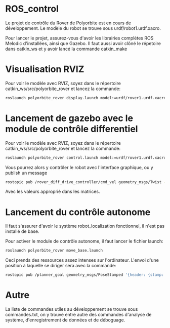 # ROS_control


Le projet de contrôle du Rover de Polyorbite est en cours de développement. Le modèle du robot se trouve sous urdf/robot1.urdf.xacro.

Pour lancer le projet, assurez-vous d'avoir les librairies complètes ROS Melodic d'installées, ainsi que Gazebo. Il faut aussi avoir clôné le répetoire dans catkin\_ws et y avoir lancé la commande catkin\_make
# Visualisation RVIZ
Pour voir le modèle avec RVIZ, soyez dans le répertoire catkin\_ws/src/polyorbite_rover et lancez la commande:
```bash
roslaunch polyorbite_rover display.launch model:=urdf/rover1.urdf.xacro
```

# Lancement de gazebo avec le module de contrôle differentiel
Pour voir le modèle avec RVIZ, soyez dans le répertoire catkin\_ws/src/polyorbite_rover et lancez la commande:

```bash
roslaunch polyorbite_rover control.launch model:=urdf/rover1.urdf.xacro
```

Vous pourrez alors y contrôler le robot avec l'interface graphique, ou y publish un message
```bash
rostopic pub /rover_diff_drive_controller/cmd_vel geometry_msgs/Twist -r 8 '[Vitesse_longitudinale, 0.0, 0.0]' '[Vitesse_laterale, 0.0, 0.0]'
```
Avec les valeurs approprié dans les matrices.

# Lancement du contrôle autonome

Il faut s'assurer d'avoir le système robot_localization fonctionnel, il n'est pas installé de base.

Pour activer le module de contrôle autonome, il faut lancer le fichier launch:
```bash
roslaunch polyorbite_rover move_base.launch
```

Ceci prends des ressources assez intenses sur l'ordinateur. L'envoi d'une position à laquelle se diriger sera avec la commande:
```bash
rostopic pub /planner_goal geometry_msgs/PoseStamped '{header: {stamp: now, frame_id: "map"}, pose: {position: {x: 5.0, y: -2.0, z: 0.0}, orientation: {w: 1.0}}}'
```

# Autre

La liste de commandes utiles au développement se trouve sous commandes.txt, on y trouve entre autre des commandes d'analyse de système, d'enregistrement de données et de déboguage.

